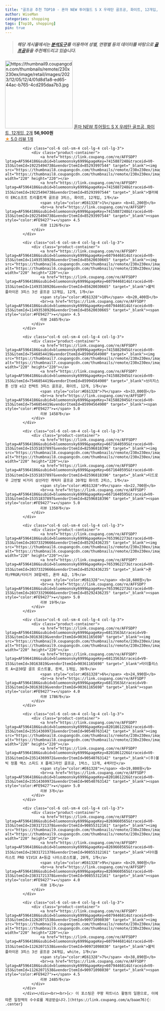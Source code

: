 ```yaml
---
title: "골프공 추천 TOP10 - 혼마 NEW 투어월드 S X 우레탄 골프공, 화이트, 12개입, 2개"
author: WiseMan
categories: shopping
tags: [Top10, shopping]
pin: true
---
```


> ##### 해당 게시물에서는 [**분석도구**](https://itemscout.io/)를 이용하여 **성별**, **연령별** 등의 데이터를 바탕으로 [**골프공**](https://link.coupang.com/a/baae76)들을 추천해드리고 있습니다.
<div class="container"><div class="row">
            <div class="col-6 col-sm-4 col-lg-4 col-lg-3">
                <div class="product-container">
                    <a href="https://link.coupang.com/re/AFFSDP?lptag=AF5964186&subid=bluemoonsky6999&pageKey=7757369145&traceid=V0-153&itemId=20910950994&vendorItemId=87977902403" target="_blank"><img src="https://thumbnail9.coupangcdn.com/thumbnails/remote/230x230ex/image/retail/images/2023/12/05/12/4/01d8d1a8-ed65-44ac-b765-4cd295daa7b3.jpg" alt="https://thumbnail9.coupangcdn.com/thumbnails/remote/230x230ex/image/retail/images/2023/12/05/12/4/01d8d1a8-ed65-44ac-b765-4cd295daa7b3.jpg" width="220" height="220"></a>
                    <a href="https://link.coupang.com/re/AFFSDP?lptag=AF5964186&subid=bluemoonsky6999&pageKey=7757369145&traceid=V0-153&itemId=20910950994&vendorItemId=87977902403" target="_blank">혼마 NEW 투어월드 S X 우레탄 골프공, 화이트, 12개입, 2개</a>
                    <span style="color:#E61328"></span> <b>56,900원</b>
                    <br><a href="https://link.coupang.com/re/AFFSDP?lptag=AF5964186&subid=bluemoonsky6999&pageKey=7757369145&traceid=V0-153&itemId=20910950994&vendorItemId=87977902403" target="_blank"><span style="color:#FE9427">★</span> 5.0
                    리뷰 1개</a>
                </div>
            </div>
            
            <div class="col-6 col-sm-4 col-lg-4 col-lg-3">
                <div class="product-container">
                    <a href="https://link.coupang.com/re/AFFSDP?lptag=AF5964186&subid=bluemoonsky6999&pageKey=7415887248&traceid=V0-153&itemId=19225494738&vendorItemId=85293997544" target="_blank"><img src="https://thumbnail8.coupangcdn.com/thumbnails/remote/230x230ex/image/vendor_inventory/0620/626b5f4dce8f90cda441b1377d36ea1f2857a3613cfcc97da301c154e267.jpg" alt="https://thumbnail8.coupangcdn.com/thumbnails/remote/230x230ex/image/vendor_inventory/0620/626b5f4dce8f90cda441b1377d36ea1f2857a3613cfcc97da301c154e267.jpg" width="220" height="220"></a>
                    <a href="https://link.coupang.com/re/AFFSDP?lptag=AF5964186&subid=bluemoonsky6999&pageKey=7415887248&traceid=V0-153&itemId=19225494738&vendorItemId=85293997544" target="_blank">캘러웨이 ERC소프트 트리플트랙 골프공 3피스, 화이트, 12개입, 1개</a>
                    <span style="color:#E61328">1%</span> <b>41,200원</b>
                    <br><a href="https://link.coupang.com/re/AFFSDP?lptag=AF5964186&subid=bluemoonsky6999&pageKey=7415887248&traceid=V0-153&itemId=19225494738&vendorItemId=85293997544" target="_blank"><span style="color:#FE9427">★</span> 4.5
                    리뷰 1126개</a>
                </div>
            </div>
            
            <div class="col-6 col-sm-4 col-lg-4 col-lg-3">
                <div class="product-container">
                    <a href="https://link.coupang.com/re/AFFSDP?lptag=AF5964186&subid=bluemoonsky6999&pageKey=6079446814&traceid=V0-153&itemId=11493538920&vendorItemId=85620030665" target="_blank"><img src="https://thumbnail6.coupangcdn.com/thumbnails/remote/230x230ex/image/vendor_inventory/bd73/dd1c9e47c00bcd13dedefce42e14fbe3bcc62503c8bf9f30b32669c381f9.jpg" alt="https://thumbnail6.coupangcdn.com/thumbnails/remote/230x230ex/image/vendor_inventory/bd73/dd1c9e47c00bcd13dedefce42e14fbe3bcc62503c8bf9f30b32669c381f9.jpg" width="220" height="220"></a>
                    <a href="https://link.coupang.com/re/AFFSDP?lptag=AF5964186&subid=bluemoonsky6999&pageKey=6079446814&traceid=V0-153&itemId=11493538920&vendorItemId=85620030665" target="_blank">볼빅 플라이온 3피스 3선 골프공 12개입, 12개, 1개</a>
                    <span style="color:#E61328">10%</span> <b>20,400원</b>
                    <br><a href="https://link.coupang.com/re/AFFSDP?lptag=AF5964186&subid=bluemoonsky6999&pageKey=6079446814&traceid=V0-153&itemId=11493538920&vendorItemId=85620030665" target="_blank"><span style="color:#FE9427">★</span> 4.5
                    리뷰 2485개</a>
                </div>
            </div>
            
            <div class="col-6 col-sm-4 col-lg-4 col-lg-3">
                <div class="product-container">
                    <a href="https://link.coupang.com/re/AFFSDP?lptag=AF5964186&subid=bluemoonsky6999&pageKey=7415882045&traceid=V0-153&itemId=7546854419&vendorItemId=85994564900" target="_blank"><img src="https://thumbnail7.coupangcdn.com/thumbnails/remote/230x230ex/image/vendor_inventory/bef1/395b4cdb5e251fa268f8a8901d489f605713ba2bca0a7ae50bd533dea888.jpg" alt="https://thumbnail7.coupangcdn.com/thumbnails/remote/230x230ex/image/vendor_inventory/bef1/395b4cdb5e251fa268f8a8901d489f605713ba2bca0a7ae50bd533dea888.jpg" width="220" height="220"></a>
                    <a href="https://link.coupang.com/re/AFFSDP?lptag=AF5964186&subid=bluemoonsky6999&pageKey=7415882045&traceid=V0-153&itemId=7546854419&vendorItemId=85994564900" target="_blank">브리지스톤 신형 e12 컨텍트 3피스 골프공, 화이트, 12개, 1개</a>
                    <span style="color:#E61328">7%</span> <b>33,000원</b>
                    <br><a href="https://link.coupang.com/re/AFFSDP?lptag=AF5964186&subid=bluemoonsky6999&pageKey=7415882045&traceid=V0-153&itemId=7546854419&vendorItemId=85994564900" target="_blank"><span style="color:#FE9427">★</span> 5.0
                    리뷰 1458개</a>
                </div>
            </div>
            
            <div class="col-6 col-sm-4 col-lg-4 col-lg-3">
                <div class="product-container">
                    <a href="https://link.coupang.com/re/AFFSDP?lptag=AF5964186&subid=bluemoonsky6999&pageKey=6671640595&traceid=V0-153&itemId=15351837897&vendorItemId=82596818396" target="_blank"><img src="https://thumbnail8.coupangcdn.com/thumbnails/remote/230x230ex/image/vendor_inventory/cbfd/0120c2912581da3c7de7495d63856fddafc4630a744067ea78e47d84ad3c.jpg" alt="https://thumbnail8.coupangcdn.com/thumbnails/remote/230x230ex/image/vendor_inventory/cbfd/0120c2912581da3c7de7495d63856fddafc4630a744067ea78e47d84ad3c.jpg" width="220" height="220"></a>
                    <a href="https://link.coupang.com/re/AFFSDP?lptag=AF5964186&subid=bluemoonsky6999&pageKey=6671640595&traceid=V0-153&itemId=15351837897&vendorItemId=82596818396" target="_blank">티드로우 고반발 비거리 삼선라인 캐릭터 골프공 20개입 화이트 2피스, 1개</a>
                    <span style="color:#E61328">9%</span> <b>22,700원</b>
                    <br><a href="https://link.coupang.com/re/AFFSDP?lptag=AF5964186&subid=bluemoonsky6999&pageKey=6671640595&traceid=V0-153&itemId=15351837897&vendorItemId=82596818396" target="_blank"><span style="color:#FE9427">★</span> 5.0
                    리뷰 1350개</a>
                </div>
            </div>
            
            <div class="col-6 col-sm-4 col-lg-4 col-lg-3">
                <div class="product-container">
                    <a href="https://link.coupang.com/re/AFFSDP?lptag=AF5964186&subid=bluemoonsky6999&pageKey=7653962273&traceid=V0-153&itemId=20373329666&vendorItemId=85292436235" target="_blank"><img src="https://thumbnail6.coupangcdn.com/thumbnails/remote/230x230ex/image/vendor_inventory/50f5/9840af7bd1134bd2951a50b021a18a2759f6aab6da57cd674b6333136da1.jpg" alt="https://thumbnail6.coupangcdn.com/thumbnails/remote/230x230ex/image/vendor_inventory/50f5/9840af7bd1134bd2951a50b021a18a2759f6aab6da57cd674b6333136da1.jpg" width="220" height="220"></a>
                    <a href="https://link.coupang.com/re/AFFSDP?lptag=AF5964186&subid=bluemoonsky6999&pageKey=7653962273&traceid=V0-153&itemId=20373329666&vendorItemId=85292436235" target="_blank">혼마/PRGR/타이거 30알세트, 혼마 A급, 1개</a>
                    <span style="color:#E61328"></span> <b>18,600원</b>
                    <br><a href="https://link.coupang.com/re/AFFSDP?lptag=AF5964186&subid=bluemoonsky6999&pageKey=7653962273&traceid=V0-153&itemId=20373329666&vendorItemId=85292436235" target="_blank"><span style="color:#FE9427">★</span> 5.0
                    리뷰 19개</a>
                </div>
            </div>
            
            <div class="col-6 col-sm-4 col-lg-4 col-lg-3">
                <div class="product-container">
                    <a href="https://link.coupang.com/re/AFFSDP?lptag=AF5964186&subid=bluemoonsky6999&pageKey=6813563&traceid=V0-153&itemId=30163819&vendorItemId=90361165698" target="_blank"><img src="https://thumbnail9.coupangcdn.com/thumbnails/remote/230x230ex/image/vendor_inventory/077b/a8fe2611b322ae7397b29d9d04cd096d6eb18fa5e6b8425741d3c7f6a212.jpg" alt="https://thumbnail9.coupangcdn.com/thumbnails/remote/230x230ex/image/vendor_inventory/077b/a8fe2611b322ae7397b29d9d04cd096d6eb18fa5e6b8425741d3c7f6a212.jpg" width="220" height="220"></a>
                    <a href="https://link.coupang.com/re/AFFSDP?lptag=AF5964186&subid=bluemoonsky6999&pageKey=6813563&traceid=V0-153&itemId=30163819&vendorItemId=90361165698" target="_blank">타이틀리스트 A+급30알 골프 로스트볼, 흰색, 1개입, 30개</a>
                    <span style="color:#E61328">6%</span> <b>24,990원</b>
                    <br><a href="https://link.coupang.com/re/AFFSDP?lptag=AF5964186&subid=bluemoonsky6999&pageKey=6813563&traceid=V0-153&itemId=30163819&vendorItemId=90361165698" target="_blank"><span style="color:#FE9427">★</span> 4.0
                    리뷰 1786개</a>
                </div>
            </div>
            
            <div class="col-6 col-sm-4 col-lg-4 col-lg-3">
                <div class="product-container">
                    <a href="https://link.coupang.com/re/AFFSDP?lptag=AF5964186&subid=bluemoonsky6999&pageKey=8201861226&traceid=V0-153&itemId=23514369972&vendorItemId=90540763142" target="_blank"><img src="https://thumbnail8.coupangcdn.com/thumbnails/remote/230x230ex/image/vendor_inventory/76d4/ffe06058d1984146a7cb8fb2284222f0f217b0efb4f0f23ea8def0c35156.jpg" alt="https://thumbnail8.coupangcdn.com/thumbnails/remote/230x230ex/image/vendor_inventory/76d4/ffe06058d1984146a7cb8fb2284222f0f217b0efb4f0f23ea8def0c35156.jpg" width="220" height="220"></a>
                    <a href="https://link.coupang.com/re/AFFSDP?lptag=AF5964186&subid=bluemoonsky6999&pageKey=8201861226&traceid=V0-153&itemId=23514369972&vendorItemId=90540763142" target="_blank">(주)볼빅 정품 맥스 스피드 X 플래그라인 골프공, 1박스, 12개, 4색라인</a>
                    <span style="color:#E61328"></span> <b>19,800원</b>
                    <br><a href="https://link.coupang.com/re/AFFSDP?lptag=AF5964186&subid=bluemoonsky6999&pageKey=8201861226&traceid=V0-153&itemId=23514369972&vendorItemId=90540763142" target="_blank"><span style="color:#FE9427">★</span> 5.0
                    리뷰 3개</a>
                </div>
            </div>
            
            <div class="col-6 col-sm-4 col-lg-4 col-lg-3">
                <div class="product-container">
                    <a href="https://link.coupang.com/re/AFFSDP?lptag=AF5964186&subid=bluemoonsky6999&pageKey=8269660565&traceid=V0-153&itemId=23831721378&vendorItemId=90855312161" target="_blank"><img src="https://thumbnail9.coupangcdn.com/thumbnails/remote/230x230ex/image/vendor_inventory/4803/bf12f7caaefc07fe3efa6f77efd8d82fbe2c83c3fec902eadb4f74752cea.jpg" alt="https://thumbnail9.coupangcdn.com/thumbnails/remote/230x230ex/image/vendor_inventory/4803/bf12f7caaefc07fe3efa6f77efd8d82fbe2c83c3fec902eadb4f74752cea.jpg" width="220" height="220"></a>
                    <a href="https://link.coupang.com/re/AFFSDP?lptag=AF5964186&subid=bluemoonsky6999&pageKey=8269660565&traceid=V0-153&itemId=23831721378&vendorItemId=90855312161" target="_blank">타이틀리스트 PRO V1V1X A+등급 나이스로스트볼, 20개, 1개</a>
                    <span style="color:#E61328">9%</span> <b>29,900원</b>
                    <br><a href="https://link.coupang.com/re/AFFSDP?lptag=AF5964186&subid=bluemoonsky6999&pageKey=8269660565&traceid=V0-153&itemId=23831721378&vendorItemId=90855312161" target="_blank"><span style="color:#FE9427">★</span> 4.0
                    리뷰 1개</a>
                </div>
            </div>
            
            <div class="col-6 col-sm-4 col-lg-4 col-lg-3">
                <div class="product-container">
                    <a href="https://link.coupang.com/re/AFFSDP?lptag=AF5964186&subid=bluemoonsky6999&pageKey=6079446814&traceid=V0-153&itemId=11262071538&vendorItemId=90971098030" target="_blank"><img src="https://thumbnail9.coupangcdn.com/thumbnails/remote/230x230ex/image/vendor_inventory/3c29/dc712fcca74ac655ecc328f5bdb413d8df19a7de330ef8ddcafdcc744779.png" alt="https://thumbnail9.coupangcdn.com/thumbnails/remote/230x230ex/image/vendor_inventory/3c29/dc712fcca74ac655ecc328f5bdb413d8df19a7de330ef8ddcafdcc744779.png" width="220" height="220"></a>
                    <a href="https://link.coupang.com/re/AFFSDP?lptag=AF5964186&subid=bluemoonsky6999&pageKey=6079446814&traceid=V0-153&itemId=11262071538&vendorItemId=90971098030" target="_blank">볼빅 플라이온 3피스 3선 골프공 24개입, white, 1개</a>
                    <span style="color:#E61328">7%</span> <b>38,890원</b>
                    <br><a href="https://link.coupang.com/re/AFFSDP?lptag=AF5964186&subid=bluemoonsky6999&pageKey=6079446814&traceid=V0-153&itemId=11262071538&vendorItemId=90971098030" target="_blank"><span style="color:#FE9427">★</span> 4.5
                    리뷰 2485개</a>
                </div>
            </div>
            </div></div><br><br>[👉 이 포스팅은 쿠팡 파트너스 활동의 일환으로, 이에 따른 일정액의 수수료를 제공받습니다.](https://link.coupang.com/a/baae76){: .center}